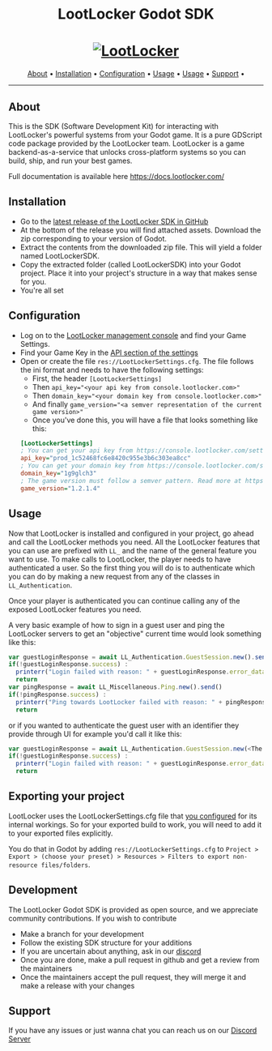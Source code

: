 <h1 align="center">LootLocker Godot SDK</h1>

<h1 align="center">
  <a href="https://www.lootlocker.com/"><img src="https://s3.eu-west-1.amazonaws.com/cdn.lootlocker.io/public/lootLocker_wide_dark_whiteBG.png" alt="LootLocker"></a>
</h1>

<p align="center">
  <a href="#about">About</a> •
  <a href="#installation">Installation</a> •
  <a href="#configuration">Configuration</a> •
  <a href="#usage">Usage</a> •
  <a href="#development">Usage</a> •
  <a href="#support">Support</a> •
</p>

---

## About
This is the SDK (Software Development Kit) for interacting with LootLocker's powerful systems from your Godot game. It is a pure GDScript code package provided by the LootLocker team.
LootLocker is a game backend-as-a-service that unlocks cross-platform systems so you can build, ship, and run your best games.

Full documentation is available here https://docs.lootlocker.com/

## Installation

- Go to the [latest release of the LootLocker SDK in GitHub](https://github.com/lootlocker/godot-sdk/releases/latest)
- At the bottom of the release you will find attached assets. Download the zip corresponding to your version of Godot.
- Extract the contents from the downloaded zip file. This will yield a folder named LootLockerSDK.
- Copy the extracted folder (called LootLockerSDK) into your Godot project. Place it into your project's structure in a way that makes sense for you.
- You're all set

## Configuration
- Log on to the [LootLocker management console](https://console.lootlocker.com/login) and find your Game Settings.
- Find your Game Key in the [API section of the settings](https://console.lootlocker.com/settings/api-keys)
- Open or create the file `res://LootLockerSettings.cfg`. The file follows the ini format and needs to have the following settings:
  - First, the header `[LootLockerSettings]`
  - Then `api_key="<your api key from console.lootlocker.com>"`
  - Then `domain_key="<your domain key from console.lootlocker.com>"`
  - And finally `game_version="<a semver representation of the current game version>"`
  - Once you've done this, you will have a file that looks something like this:
  ```ini
  [LootLockerSettings]
  ; You can get your api key from https://console.lootlocker.com/settings/api-keys
  api_key="prod_1c52468fc6e8420c955e3b6c303ea8cc"
  ; You can get your domain key from https://console.lootlocker.com/settings/api-keys
  domain_key="1g9glch3"
  ; The game version must follow a semver pattern. Read more at https://semver.org/
  game_version="1.2.1.4"
  ```

## Usage

Now that LootLocker is installed and configured in your project, go ahead and call the LootLocker methods you need. All the LootLocker features that you can use are prefixed with `LL_` and the name of the general feature you want to use. To make calls to LootLocker, the player needs to have authenticated a user. So the first thing you will do is to authenticate which you can do by making a new request from any of the classes in `LL_Authentication`.

Once your player is authenticated you can continue calling any of the exposed LootLocker features you need.

A very basic example of how to sign in a guest user and ping the LootLocker servers to get an "objective" current time would look something like this:
```js
var guestLoginResponse = await LL_Authentication.GuestSession.new().send()
if(!guestLoginResponse.success) :
  printerr("Login failed with reason: " + guestLoginResponse.error_data.to_string())
  return
var pingResponse = await LL_Miscellaneous.Ping.new().send()
if(!pingResponse.success) :
  printerr("Ping towards LootLocker failed with reason: " + pingResponse.error_data.to_string())
  return
```
or if you wanted to authenticate the guest user with an identifier they provide through UI for example you'd call it like this:
```js
var guestLoginResponse = await LL_Authentication.GuestSession.new(<The identifier from the player>).send()
if(!guestLoginResponse.success) :
  printerr("Login failed with reason: " + guestLoginResponse.error_data.to_string())
  return
```

## Exporting your project

LootLocker uses the LootLockerSettings.cfg file that [you configured](#configuration) for its internal workings. So for your exported build to work, you will need to add it to your exported files explicitly.

You do that in Godot by adding `res://LootLockerSettings.cfg` to `Project > Export > (choose your preset) > Resources > Filters to export non-resource files/folders`.

## Development

The LootLocker Godot SDK is provided as open source, and we appreciate community contributions. If you wish to contribute 
- Make a branch for your development
- Follow the existing SDK structure for your additions
- If you are uncertain about anything, ask in our [discord](#support)
- Once you are done, make a pull request in github and get a review from the maintainers
- Once the maintainers accept the pull request, they will merge it and make a release with your changes

## Support
If you have any issues or just wanna chat you can reach us on our [Discord Server](https://discord.lootlocker.io/)
